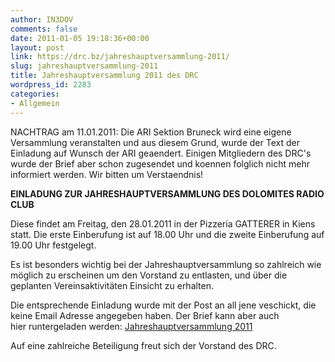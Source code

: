 ```yaml
---
author: IN3DOV
comments: false
date: 2011-01-05 19:18:36+00:00
layout: post
link: https://drc.bz/jahreshauptversammlung-2011/
slug: jahreshauptversammlung-2011
title: Jahreshauptversammlung 2011 des DRC
wordpress_id: 2283
categories:
- Allgemein
---
```


NACHTRAG am 11.01.2011: Die ARI Sektion Bruneck wird eine eigene Versammlung veranstalten und aus diesem Grund, wurde der Text der Einladung auf Wunsch der ARI geaendert. Einigen Mitgliedern des DRC's wurde der Brief aber schon zugesendet und koennen folglich nicht mehr informiert werden. Wir bitten um Verstaendnis!

**EINLADUNG ZUR JAHRESHAUPTVERSAMMLUNG DES DOLOMITES RADIO CLUB**

Diese findet am Freitag, den 28.01.2011 in der Pizzeria GATTERER in Kiens statt. Die erste Einberufung ist auf 18.00 Uhr und die zweite Einberufung auf 19.00 Uhr festgelegt.

Es ist besonders wichtig bei der Jahreshauptversammlung so zahlreich wie möglich zu erscheinen um den Vorstand zu entlasten, und über die geplanten Vereinsaktivitäten Einsicht zu erhalten.

Die entsprechende Einladung wurde mit der Post an all jene veschickt, die keine Email Adresse angegeben haben. Der Brief kann aber auch hier runtergeladen werden: [Jahreshauptversammlung 2011](https://drc.bz/wp-content/uploads/2011/01/JHV-Einladung-20111.doc)

Auf eine zahlreiche Beteiligung freut sich der Vorstand des DRC.
